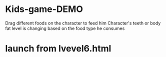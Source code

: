 # Kids-game-DEMO

Drag different foods on the character to feed him
Character's teeth or body fat level is changing based on the food type he consumes

# launch from lvevel6.html
